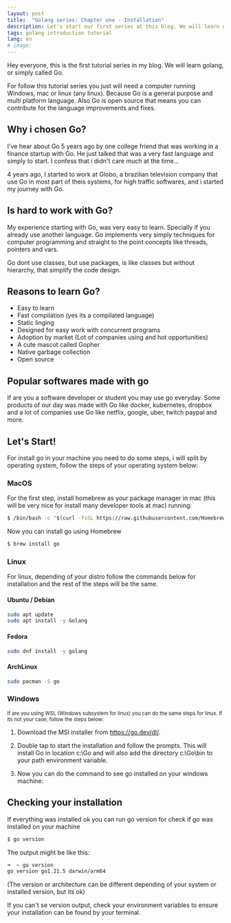 ```yaml
---
layout: post
title:  "Golang series: Chapter one - Installation"
description: Let's start our first series at this blog. We will learn golang.
tags: golang introduction tutorial
lang: en
# image: 
---
```


Hey everyone, this is the first tutorial series in my blog. We will learn golang, or simply called Go. 

For follow this tutorial series you just will need a computer running Windows, mac or linux (any linux).  Because Go is a general purpose and multi platform language. Also Go is open source that means you can contribute for the language improvements and fixes. 

## Why i chosen Go?

I've hear about Go 5 years ago by one college friend that was working in a finance startup with Go. He just talked that was a very fast language and simply to start. I confess that i didn't care much at the time...

4 years ago, I started to work at Globo, a brazilian television company that use Go in most part of theis systems, for high traffic softwares, and i started my journey with Go.

## Is hard to work with Go?

My experience starting with Go, was very easy to learn. Specially if you already use another language. Go implements very simply techniques for computer programming and straight to the point concepts like threads, pointers and vars.

Go dont use classes, but use packages, is like classes but without hierarchy, that simplify the code design. 


## Reasons to learn Go?

- Easy to learn
- Fast compilation (yes its a compilated language)
- Static linging
- Designed for easy work with concurrent programs
- Adoption by market (Lot of companies using and hot opportunities)
- A cute mascot called Gopher
- Native garbage collection
- Open source

## Popular softwares made with go
If are you a software developer or student you may use go everyday. Some products of our day was made with Go like docker, kubernetes, dropbox and a lot of companies use Go like netflix, google, uber, twitch paypal and more.

## Let's Start!

For install go in your machine you need to do some steps, i will split by operating system, follow the steps of your operating system below:

### MacOS
 For the first step, install homebrew as your package manager in mac (this will be very nice for install many developer tools at mac) running:

```bash
$ /bin/bash -c "$(curl -fsSL https://raw.githubusercontent.com/Homebrew/install/HEAD/install.sh)"
```

Now you can install go using Homebrew

```bash
$ brew install go
```
### Linux
For linux, depending of your distro follow the commands below for installation and the rest of the steps will be the same.

#### Ubuntu / Debian
```sh
sudo apt update
sudo apt install -y Golang
```

#### Fedora

```sh
sudo dnf install -y golang
```
#### ArchLinux

```sh
sudo pacman -S go

```

### Windows

<small>If are you using WSL (Windows subsystem for linux) you can do the same steps for linux. If its not your case, follow the steps below:</small>

1. Download the MSI installer from https://go.dev/dl/. 

2. Double tap to start the installation and follow the prompts. This will install Go in location c:\Go and will also add the directory c:\Go\bin to your path environment variable.

3. Now you can do the command to see go installed on your windows machine:


## Checking your installation

If everything was installed ok you can run go version for check if go was installed on your machine

```bash
$ go version
```

The output might be like this: 

```bash
➜  ~ go version
go version go1.21.5 darwin/arm64
```

(The version or architecture can be different depending of your system or installed version, but its ok)

If you can't se version output, check your environment variables to ensure your installation can be found by your terminal.

